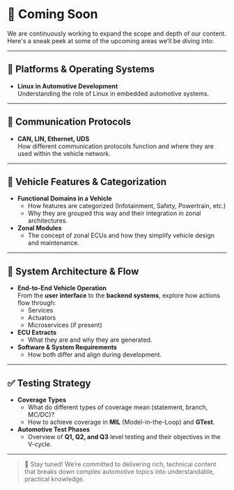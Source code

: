 # 🚧 Coming Soon

We are continuously working to expand the scope and depth of our content. Here's a sneak peek at some of the upcoming areas we’ll be diving into:

---

## 🔧 Platforms & Operating Systems
- **Linux in Automotive Development**  
  Understanding the role of Linux in embedded automotive systems.

---

## 🔌 Communication Protocols
- **CAN, LIN, Ethernet, UDS**  
  How different communication protocols function and where they are used within the vehicle network.

---

## 🚗 Vehicle Features & Categorization
- **Functional Domains in a Vehicle**  
  - How features are categorized (Infotainment, Safety, Powertrain, etc.)
  - Why they are grouped this way and their integration in zonal architectures.
- **Zonal Modules**  
  - The concept of zonal ECUs and how they simplify vehicle design and maintenance.

---

## 🧠 System Architecture & Flow
- **End-to-End Vehicle Operation**  
  From the **user interface** to the **backend systems**, explore how actions flow through:
  - Services
  - Actuators
  - Microservices (if present)
- **ECU Extracts**  
  - What they are and why they are generated.
- **Software & System Requirements**  
  - How both differ and align during development.

---

## ✅ Testing Strategy
- **Coverage Types**  
  - What do different types of coverage mean (statement, branch, MC/DC)?
  - How to achieve coverage in **MIL** (Model-in-the-Loop) and **GTest**.
- **Automotive Test Phases**  
  - Overview of **Q1, Q2, and Q3** level testing and their objectives in the V-cycle.

---

> 🔄 Stay tuned! We’re committed to delivering rich, technical content that breaks down complex automotive topics into understandable, practical knowledge.